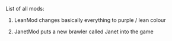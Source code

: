 List of all mods:

1. LeanMod
   changes basically everything to purple / lean colour

2. JanetMod
   puts a new brawler called Janet into the game
